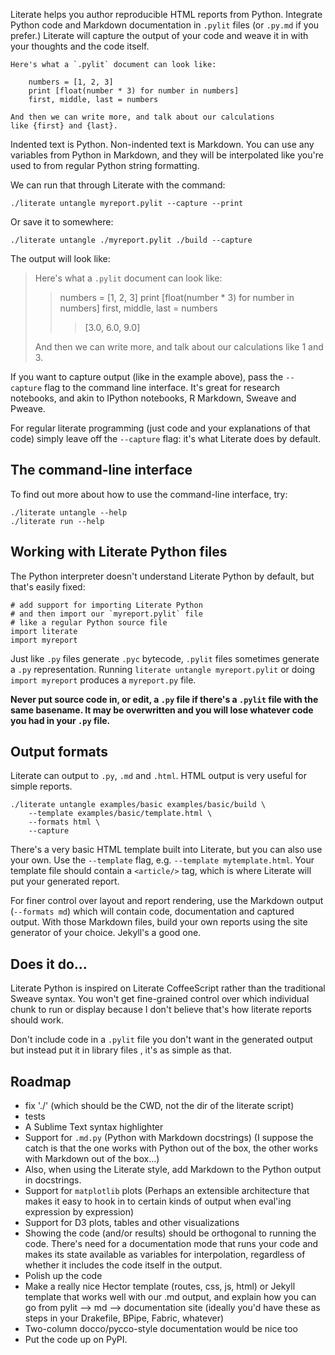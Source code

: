 Literate helps you author reproducible HTML reports from Python. Integrate Python code and Markdown documentation in `.pylit` files (or `.py.md` if you prefer.) Literate will capture the output of your code and weave it in with your thoughts and the code itself.

    Here's what a `.pylit` document can look like:

        numbers = [1, 2, 3]
        print [float(number * 3) for number in numbers]
        first, middle, last = numbers

    And then we can write more, and talk about our calculations 
    like {first} and {last}.

Indented text is Python. Non-indented text is Markdown. You can use any 
variables from Python in Markdown, and they will be interpolated like 
you're used to from regular Python string formatting.

We can run that through Literate with the command:

    ./literate untangle myreport.pylit --capture --print

Or save it to somewhere:

    ./literate untangle ./myreport.pylit ./build --capture

The output will look like: 

> Here's what a `.pylit` document can look like:
> 
> > numbers = [1, 2, 3]
> > print [float(number * 3) for number in numbers]
> > first, middle, last = numbers
> > > [3.0, 6.0, 9.0]
> 
> And then we can write more, and talk about our calculations 
> like 1 and 3.

If you want to capture output (like in the example above), pass the `--capture` flag
to the command line interface. It's great for research notebooks, and akin to 
IPython notebooks, R Markdown, Sweave and Pweave.

For regular literate programming (just code and your explanations of that code)
simply leave off the `--capture` flag: it's what Literate does by default.

## The command-line interface

To find out more about how to use the command-line interface, try: 

    ./literate untangle --help
    ./literate run --help

## Working with Literate Python files

The Python interpreter doesn't understand Literate Python by default, but that's easily fixed: 

    # add support for importing Literate Python
    # and then import our `myreport.pylit` file
    # like a regular Python source file
    import literate
    import myreport

Just like `.py` files generate `.pyc` bytecode, `.pylit` files sometimes generate 
a `.py` representation. Running `literate untangle myreport.pylit` or doing 
`import myreport` produces a `myreport.py` file.

**Never put source code in, or edit, a `.py` file if there's a `.pylit` file 
with the same basename. It may be overwritten and you will lose whatever code 
you had in your `.py` file.**

## Output formats

Literate can output to `.py`, `.md` and `.html`. HTML output is very useful for simple reports.

    ./literate untangle examples/basic examples/basic/build \
        --template examples/basic/template.html \
        --formats html \
        --capture

There's a very basic HTML template built into Literate, but you can also use your own.
Use the `--template` flag, e.g. `--template mytemplate.html`. Your template file should
contain a `<article/>` tag, which is where Literate will put your generated report.

For finer control over layout and report rendering, use the Markdown output (`--formats md`) which 
will contain code, documentation and captured output. With those Markdown files, build your own 
reports using the site generator of your choice. Jekyll's a good one.

## Does it do...

Literate Python is inspired on Literate CoffeeScript rather than the traditional Sweave syntax.
You won't get fine-grained control over which individual chunk to run or display because I 
don't believe that's how literate reports should work.

Don't include code in a `.pylit` file you don't want in the generated output but instead 
put it in library files , it's as simple as that.

## Roadmap

* fix './' (which should be the CWD, not the dir of the literate script)
* tests
* A Sublime Text syntax highlighter
* Support for `.md.py` (Python with Markdown docstrings) 
  (I suppose the catch is that the one works with Python out of the box, 
  the other works with Markdown out of the box...)
* Also, when using the Literate style, add Markdown to the Python output
  in docstrings.
* Support for `matplotlib` plots
  (Perhaps an extensible architecture that makes it easy to hook in to
  certain kinds of output when eval'ing expression by expression)
* Support for D3 plots, tables and other visualizations
* Showing the code (and/or results) should be orthogonal to running the code.
  There's need for a documentation mode that runs your code and makes its state
  available as variables for interpolation, regardless of whether it includes
  the code itself in the output.
* Polish up the code
* Make a really nice Hector template (routes, css, js, html) or Jekyll template 
  that works well with our .md output, and explain how you can go from 
  pylit --> md --> documentation site 
  (ideally you'd have these as steps in your Drakefile, BPipe, Fabric, whatever)
* Two-column docco/pycco-style documentation would be nice too
* Put the code up on PyPI.